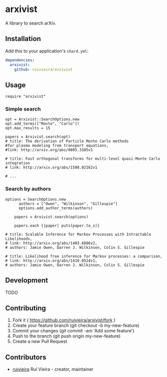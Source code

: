 # arxivist

A library to search arXiv.

## Installation


Add this to your application's `shard.yml`:

```yaml
dependencies:
  arxivist:
    github: ruivieira/arxivist
```


## Usage


```crystal
require "arxivist"
```


### Simple search

```crystal
opt = Arxivist::SearchOptions.new
opt.add_terms(["Monte", "Carlo"])
opt.max_results = 15

papers = Arxivist.search(opt)
# title: The derivation of Particle Monte Carlo methods
#for plasma modeling from transport equations, 
#link: http://arxiv.org/abs/0805.3105v1

# title: Fast orthogonal transforms for multi-level quasi-Monte Carlo integration
# link: http://arxiv.org/abs/1508.02162v1

# ...
```

### Search by authors

```crystal
options = SearchOptions.new
      authors = ["Owen", "Wilkinson", "Gillespie"]
      options.add_author_terms(authors)

    papers = Arxivist.search(options)

	papers.each {|paper| puts(paper.to_s)}
    
# title: Scalable Inference for Markov Processes with Intractable Likelihoods, 
# link: http://arxiv.org/abs/1403.6886v2, 
# authors: Jamie Owen, Darren J. Wilkinson, Colin S. Gillespie

# title: Likelihood free inference for Markov processes: a comparison, 
# link: http://arxiv.org/abs/1410.0524v1, 
# authors: Jamie Owen, Darren J. Wilkinson, Colin S. Gillespie
```

## Development

TODO

## Contributing

1. Fork it ( https://github.com/ruivieira/arxivist/fork )
2. Create your feature branch (git checkout -b my-new-feature)
3. Commit your changes (git commit -am 'Add some feature')
4. Push to the branch (git push origin my-new-feature)
5. Create a new Pull Request

## Contributors

- [ruivieira](https://github.com/ruivieira) Rui Vieira - creator, maintainer
